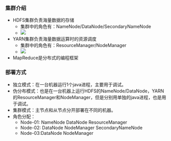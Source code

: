 ### 集群介绍

- HDFS集群负责海量数据的存储
  - 集群中的角色有：NameNode/DataNode/SecondaryNameNode
  - ![](https://imgkr.cn-bj.ufileos.com/b36b35bc-f39d-4ba6-8323-af60e568447c.png)
- YARN集群负责海量数据运算时的资源调度
  - 集群中的角色有：ResourceManager/NodeManager
  - ![](https://imgkr.cn-bj.ufileos.com/2b27026c-8c49-40ef-a090-3983b9888de0.png)
- MapReduce是分布式的编程框架





### 部署方式

- 独立模式：在一台机器运行1个java进程，主要用于调试。
- 伪分布模式：也是在一台机器上运行HDFS的NameNode/DataNode，YARN的ResourceManager和NodeManager，但是分别用单独的java进程，也是用于调试。
- 集群模式：主节点和从节点分开部署在不同的机器。
- 角色分配：
  - Node-01: NameNode DataNode ResourceManager
  - Node-02: DataNode NodeManager SecondaryNameNode
  - Node-03:DataNode NodeManager